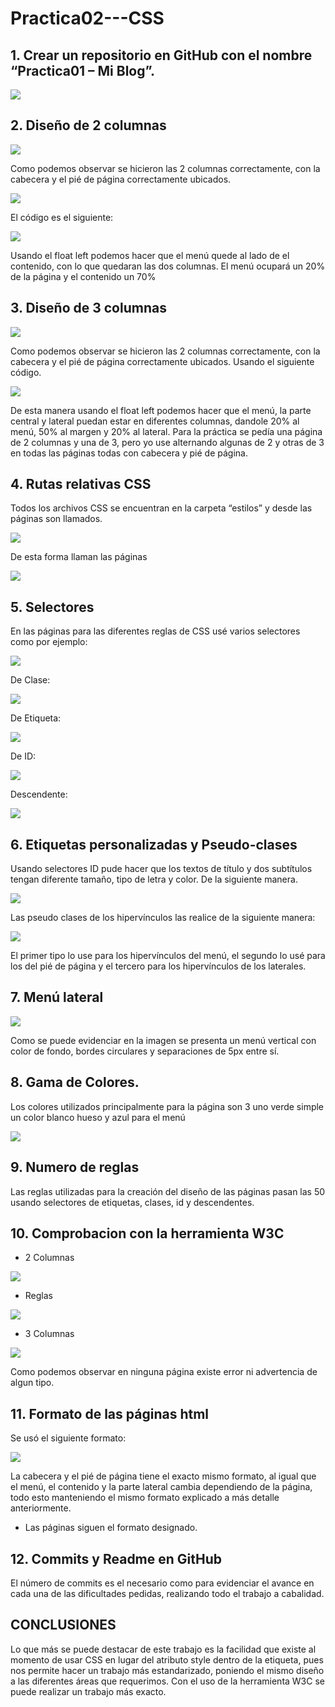 # Practica02---CSS

## 1. Crear un repositorio en GitHub con el nombre “Practica01 – Mi Blog”.

![](images/i1.PNG)

## 2. Diseño de 2 columnas

![](images/i2.PNG)

Como podemos observar se hicieron las 2 columnas correctamente, con la cabecera y el pié de
página correctamente ubicados.

![](images/i3.PNG)

El código es el siguiente: 

![](images/i4.PNG)

Usando el float left podemos hacer que el menú quede al lado de el
contenido, con lo que quedaran las dos columnas.
El menú ocupará un 20% de la página y el contenido un 70%

## 3. Diseño de 3 columnas

![](images/i5.PNG)

Como podemos observar se hicieron las 2 columnas correctamente, con la cabecera y el pié de
página correctamente ubicados. Usando el siguiente código.

![](images/i6.PNG)

De esta manera usando el float left podemos hacer que el menú, la parte
central y lateral puedan estar en diferentes columnas, dandole 20% al menú,
50% al margen y 20% al lateral.
Para la práctica se pedía una página de 2 columnas y una de 3, pero yo
use alternando algunas de 2 y otras de 3 en todas las páginas todas con
cabecera y pié de página.

## 4. Rutas relativas CSS

Todos los archivos CSS se encuentran en la carpeta “estilos” y desde las páginas son llamados.

![](images/i7.PNG)

De esta forma llaman las páginas

![](images/i8.PNG)

## 5. Selectores

En las páginas para las diferentes reglas de CSS usé varios selectores como por ejemplo:

![](images/i9.PNG)

De Clase:

![](images/i10.PNG)

De Etiqueta:

![](images/i11.PNG)

De ID:

![](images/i12.PNG)

Descendente:

![](images/i13.PNG)

## 6. Etiquetas personalizadas y Pseudo-clases

Usando selectores ID pude hacer que los textos de título y dos subtítulos tengan diferente tamaño, tipo de
letra y color. De la siguiente manera.

![](images/i14.PNG)

Las pseudo clases de los hipervínculos las realice de la siguiente manera:

![](images/i15.PNG)

El primer tipo lo use para los hipervínculos del menú, el segundo lo usé para los del pié de página y el tercero
para los hipervínculos de los laterales.

## 7. Menú lateral

![](images/i16.PNG)

Como se puede evidenciar en la imagen se presenta un menú
vertical con color de fondo, bordes circulares y separaciones de
5px entre sí.

## 8. Gama de Colores.

Los colores utilizados principalmente para la página son 3 uno verde simple un color blanco hueso y azul para
el menú

![](images/i17.PNG)

## 9. Numero de reglas

Las reglas utilizadas para la creación del diseño de las páginas pasan las 50 usando selectores de etiquetas,
clases, id y descendentes.

## 10. Comprobacion con la herramienta W3C

- 2 Columnas

![](images/i18.PNG)

- Reglas

![](images/i19.PNG)

- 3 Columnas

![](images/i20.PNG)

Como podemos observar en ninguna página existe error ni advertencia de algun tipo.

## 11. Formato de las páginas html

Se usó el siguiente formato:

![](images/i21.PNG)

La cabecera y el pié de página
tiene el exacto mismo formato, al
igual que el menú, el contenido y
la parte lateral cambia
dependiendo de la página, todo
esto manteniendo el mismo
formato explicado a más detalle
anteriormente.

- Las páginas siguen el
formato designado.

## 12. Commits y Readme en GitHub

El número de commits es el necesario como para evidenciar el avance en cada una de las dificultades
pedidas, realizando todo el trabajo a cabalidad. 

## CONCLUSIONES

Lo que más se puede destacar de este trabajo es la facilidad que existe al momento de usar
CSS en lugar del atributo style dentro de la etiqueta, pues nos permite hacer un trabajo más estandarizado,
poniendo el mismo diseño a las diferentes áreas que requerimos.
Con el uso de la herramienta W3C se puede realizar un trabajo más exacto.






